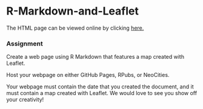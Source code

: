 # R-Markdown-and-Leaflet
The HTML page can be viewed online by clicking [here.](https://amlend.github.io/R-Markdown-and-Leaflet/)
### Assignment
Create a web page using R Markdown that features a map created with Leaflet.

Host your webpage on either GitHub Pages, RPubs, or NeoCities.

Your webpage must contain the date that you created the document, and it must contain a map created with Leaflet. We would love to see you show off your creativity!
